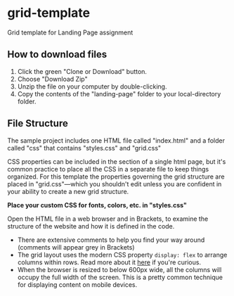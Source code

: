 # grid-template
Grid template for Landing Page assignment

## How to download files
1. Click the green "Clone or Download" button.
2. Choose "Download Zip"
3. Unzip the file on your computer by double-clicking.
4. Copy the contents of the "landing-page" folder to your local-directory folder.

## File Structure
The sample project includes one HTML file called "index.html" and a folder called "css" that contains "styles.css" and "grid.css"

CSS properties can be included in the <head> section of a single html page, but it's common practice to place all the CSS in a separate file to keep things organized. For this template the properties governing the grid structure are placed in "grid.css"—which you shouldn't edit unless you are confident in your ability to create a new grid structure.

**Place your custom CSS for fonts, colors, etc. in "styles.css"**

Open the HTML file in a web browser and in Brackets, to examine the structure of the website and how it is defined in the code.

* There are extensive comments to help you find your way around (comments will appear grey in Brackets)
* The grid layout uses the modern CSS property `display: flex` to arrange columns within rows. Read more about it [here](https://css-tricks.com/snippets/css/a-guide-to-flexbox/) if you're curious.
* When the browser is resized to below 600px wide, all the columns will occupy the full width of the screen. This is a pretty common technique for displaying content on mobile devices. 
